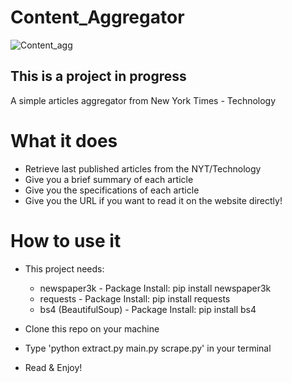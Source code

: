 # Content_Aggregator

![Content_agg](https://github.com/KariHab/Content_Aggregator/assets/121245611/07f75ec5-d7f0-408d-8621-97787ffe9ad2)

This is a project in progress
--------------------------------
A simple articles aggregator from New York Times - Technology

# What it does
* Retrieve last published articles from the NYT/Technology
* Give you a brief summary of each article
* Give you the specifications of each article
* Give you the URL if you want to read it on the website directly!

# How to use it
* This project needs:
    * newspaper3k - Package Install: pip install newspaper3k
    * requests - Package Install: pip install requests
    * bs4 (BeautifulSoup) - Package Install: pip install bs4

* Clone this repo on your machine
* Type 'python extract.py main.py scrape.py' in your terminal 
* Read & Enjoy!
